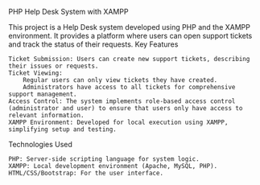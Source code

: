 
PHP Help Desk System with XAMPP

This project is a Help Desk system developed using PHP and the XAMPP environment. It provides a platform where users can open support tickets and track the status of their requests.
Key Features

    Ticket Submission: Users can create new support tickets, describing their issues or requests.
    Ticket Viewing:
        Regular users can only view tickets they have created.
        Administrators have access to all tickets for comprehensive support management.
    Access Control: The system implements role-based access control (administrator and user) to ensure that users only have access to relevant information.
    XAMPP Environment: Developed for local execution using XAMPP, simplifying setup and testing.

Technologies Used

    PHP: Server-side scripting language for system logic.
    XAMPP: Local development environment (Apache, MySQL, PHP).
    HTML/CSS/Bootstrap: For the user interface.

